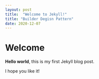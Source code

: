 ```yaml
---
layout: post
title:  "Welcome to Jekyll!"
title: "Builder Degisn Pattern"
date: 2020-12-07
---
```


# Welcome

**Hello world**, this is my first Jekyll blog post.

I hope you like it!
